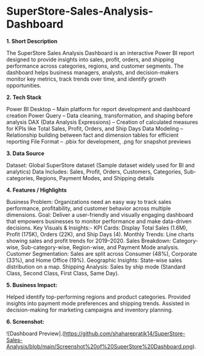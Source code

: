 # SuperStore-Sales-Analysis-Dashboard

**1. Short Description**

The SuperStore Sales Analysis Dashboard is an interactive Power BI report designed to provide insights into sales, profit, orders, and shipping performance across categories, regions, and customer segments. The dashboard helps business managers, analysts, and decision-makers monitor key metrics, track trends over time, and identify growth opportunities.

**2. Tech Stack**

Power BI Desktop – Main platform for report development and dashboard creation
Power Query – Data cleaning, transformation, and shaping before analysis
DAX (Data Analysis Expressions) – Creation of calculated measures for KPIs like Total Sales, Profit, Orders, and Ship Days
Data Modeling – Relationship building between fact and dimension tables for efficient reporting
File Format – .pbix for development, .png for snapshot previews

**3. Data Source**

Dataset: Global SuperStore dataset (Sample dataset widely used for BI and analytics)
Data Includes: Sales, Profit, Orders, Customers, Categories, Sub-categories, Regions, Payment Modes, and Shipping details

**4. Features / Highlights**

Business Problem: Organizations need an easy way to track sales performance, profitability, and customer behavior across multiple dimensions.
Goal: Deliver a user-friendly and visually engaging dashboard that empowers businesses to monitor performance and make data-driven decisions.
Key Visuals & Insights:-
KPI Cards: Display Total Sales (1.6M), Profit (175K), Orders (22K), and Ship Days (4).
Monthly Trends: Line charts showing sales and profit trends for 2019–2020.
Sales Breakdown: Category-wise, Sub-category-wise, Region-wise, and Payment Mode analysis.
Customer Segmentation: Sales are split across Consumer (48%), Corporate (33%), and Home Office (19%).
Geographic Insights: State-wise sales distribution on a map.
Shipping Analysis: Sales by ship mode (Standard Class, Second Class, First Class, Same Day).

**5. Business Impact:**

Helped identify top-performing regions and product categories.
Provided insights into payment mode preferences and shipping trends.
Assisted in decision-making for marketing campaigns and inventory planning.

**6. Screenshot:**

![Dashboard Preview].(https://github.com/shaharepratik14/SuperStore-Sales-Analysis/blob/main/Screenshot%20of%20SuperStore%20Dashboard.png).
